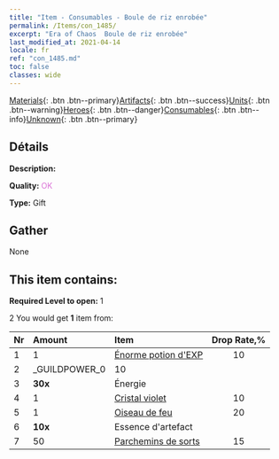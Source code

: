 ```yaml
---
title: "Item - Consumables - Boule de riz enrobée"
permalink: /Items/con_1485/
excerpt: "Era of Chaos  Boule de riz enrobée"
last_modified_at: 2021-04-14
locale: fr
ref: "con_1485.md"
toc: false
classes: wide
---
```

 [Materials](/fr/Items/){: .btn .btn--primary}[Artifacts](/fr/Items/Artifacts/){: .btn .btn--success}[Units](/fr/Items/Units/){: .btn .btn--warning}[Heroes](/fr/Items/Heroes/){: .btn .btn--danger}[Consumables](/fr/Items/Consumables/){: .btn .btn--info}[Unknown](/fr/Items/Unknown/){: .btn .btn--primary}

## Détails
 **Description:** 

 **Quality:** <span style="color: #DA70D6">OK</span>

 **Type:** Gift

## Gather

  None

## This item contains:

 **Required Level to open:** 1

 2 You would get **1** item  from:

  | Nr | Amount |     Item    | Drop Rate,% |
  |:---|:-------|:------------|:---------:|
  | 1 | 1 | [Énorme potion d'EXP](/fr/Items/con_703/) | 10 | 
  | 2 | _GUILDPOWER_0 | 10 | 
  | 3 |  **30x** | Énergie |  | 15 | 
  | 4 | 1 | [Cristal violet](/fr/Items/con_720/) | 10 | 
  | 5 | 1 | [Oiseau de feu](/fr/Items/unt_268/) | 20 | 
  | 6 |  **10x** | Essence d'artefact |  | 20 | 
  | 7 | 50 | [Parchemins de sorts](/fr/Items/con_694/) | 15 | 
